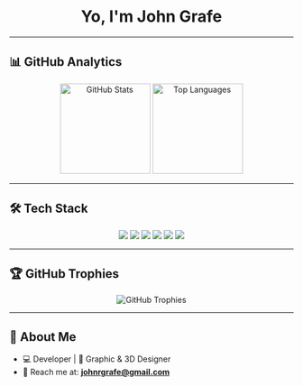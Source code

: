 <h1 align="center">Yo, I'm John Grafe</h1>

---

## 📊 GitHub Analytics

<p align="center">
  <img src="https://github-readme-stats.vercel.app/api?username=imdyingdev&show_icons=true&theme=radical" alt="GitHub Stats" height="160"/>
  <img src="https://github-readme-stats.vercel.app/api/top-langs/?username=imdyingdev&layout=compact&theme=radical" alt="Top Languages" height="160"/>
</p>

---

## 🛠 Tech Stack

<p align="center">
  <img src="https://img.shields.io/badge/-JavaScript-F7DF1E?style=for-the-badge&logo=javascript&logoColor=000"/>
  <img src="https://img.shields.io/badge/-PHP-777BB4?style=for-the-badge&logo=php&logoColor=white"/>
  <img src="https://img.shields.io/badge/-TypeScript-3178C6?style=for-the-badge&logo=typescript&logoColor=white"/>
  <img src="https://img.shields.io/badge/-CSS3-1572B6?style=for-the-badge&logo=css3&logoColor=white"/>
  <img src="https://img.shields.io/badge/-HTML5-E34F26?style=for-the-badge&logo=html5&logoColor=white"/>
  <img src="https://img.shields.io/badge/-VB.NET-512BD4?style=for-the-badge&logo=dotnet&logoColor=white"/>
</p>

---

## 🏆 GitHub Trophies

<p align="center">
  <img src="https://github-profile-trophy.vercel.app/?username=imdyingdev&theme=onedark&no-frame=true&no-bg=true&row=1&column=6" alt="GitHub Trophies"/>
</p>

---

## 🎨 About Me

- 💻 Developer | 🎨 Graphic & 3D Designer  
- 📧 Reach me at: **johnrgrafe@gmail.com**
